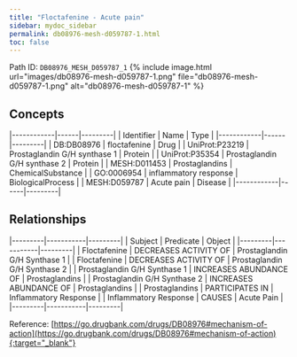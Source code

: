 ```yaml
---
title: "Floctafenine - Acute pain"
sidebar: mydoc_sidebar
permalink: db08976-mesh-d059787-1.html
toc: false 
---
```



Path ID: `DB08976_MESH_D059787_1`
{% include image.html url="images/db08976-mesh-d059787-1.png" file="db08976-mesh-d059787-1.png" alt="db08976-mesh-d059787-1" %}

## Concepts

|------------|------|---------|
| Identifier | Name | Type    |
|------------|------|---------|
| DB:DB08976 | floctafenine | Drug |
| UniProt:P23219 | Prostaglandin G/H synthase 1 | Protein |
| UniProt:P35354 | Prostaglandin G/H synthase 2 | Protein |
| MESH:D011453 | Prostaglandins | ChemicalSubstance |
| GO:0006954 | inflammatory response | BiologicalProcess |
| MESH:D059787 | Acute pain | Disease |
|------------|------|---------|

## Relationships

|---------|-----------|---------|
| Subject | Predicate | Object  |
|---------|-----------|---------|
| Floctafenine | DECREASES ACTIVITY OF | Prostaglandin G/H Synthase 1 |
| Floctafenine | DECREASES ACTIVITY OF | Prostaglandin G/H Synthase 2 |
| Prostaglandin G/H Synthase 1 | INCREASES ABUNDANCE OF | Prostaglandins |
| Prostaglandin G/H Synthase 2 | INCREASES ABUNDANCE OF | Prostaglandins |
| Prostaglandins | PARTICIPATES IN | Inflammatory Response |
| Inflammatory Response | CAUSES | Acute Pain |
|---------|-----------|---------|

Reference: [https://go.drugbank.com/drugs/DB08976#mechanism-of-action](https://go.drugbank.com/drugs/DB08976#mechanism-of-action){:target="_blank"}